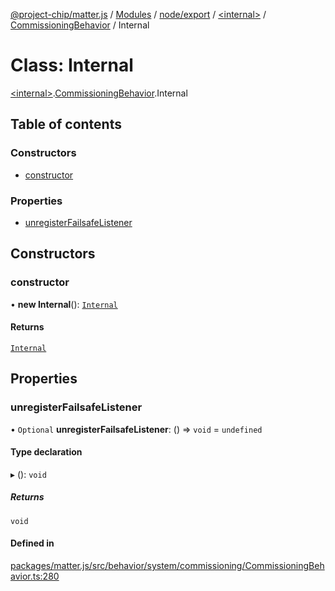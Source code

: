 [@project-chip/matter.js](../README.md) / [Modules](../modules.md) / [node/export](../modules/node_export.md) / [\<internal\>](../modules/node_export._internal_.md) / [CommissioningBehavior](../modules/node_export._internal_.CommissioningBehavior.md) / Internal

# Class: Internal

[\<internal\>](../modules/node_export._internal_.md).[CommissioningBehavior](../modules/node_export._internal_.CommissioningBehavior.md).Internal

## Table of contents

### Constructors

- [constructor](node_export._internal_.CommissioningBehavior.Internal.md#constructor)

### Properties

- [unregisterFailsafeListener](node_export._internal_.CommissioningBehavior.Internal.md#unregisterfailsafelistener)

## Constructors

### constructor

• **new Internal**(): [`Internal`](node_export._internal_.CommissioningBehavior.Internal.md)

#### Returns

[`Internal`](node_export._internal_.CommissioningBehavior.Internal.md)

## Properties

### unregisterFailsafeListener

• `Optional` **unregisterFailsafeListener**: () => `void` = `undefined`

#### Type declaration

▸ (): `void`

##### Returns

`void`

#### Defined in

[packages/matter.js/src/behavior/system/commissioning/CommissioningBehavior.ts:280](https://github.com/project-chip/matter.js/blob/0c058ae17fdba4c0b89b8b13c309011d51782299/packages/matter.js/src/behavior/system/commissioning/CommissioningBehavior.ts#L280)
